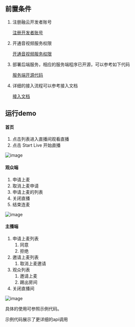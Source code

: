 ## 前置条件

1. 注册融云开发者账号 

   [注册开发者账号](https://www.rongcloud.cn/)

2. 开通音视频服务权限 

   [开通音视频服务权限](https://doc.rongcloud.cn/livevideoroom/IOS/1.X/guides/rtc-service)

3. 部署后端服务，相应的服务端程序已开源，可以参考如下代码 

   [服务端开源代码](https://github.com/rongcloud/rongcloud-scene-server-bestcase)

4. 详细的接入流程可以参考接入文档 

   [接入文档](https://doc.rongcloud.cn/livevideoroom/IOS/1.X/guides/intro) 

## 运行demo

#### 首页

1. 点击列表进入直播间观看直播
2. 点击 Start Live 开始直播

![image](https://github.com/rongcloud/rongcloud-livevideo-ios-quickdemo/blob/master/img/IMG_0001.PNG)

#### 观众端

1. 申请上麦
2. 取消上麦申请
3. 申请上麦的列表
4. 关闭直播
5. 结束连麦

![image](https://github.com/rongcloud/rongcloud-livevideo-ios-quickdemo/blob/master/img/IMG_0006.PNG)

#### 主播端

1. 申请上麦列表
   1. 同意
   2. 拒绝
2. 邀请上麦列表
   1. 取消上麦邀请
3. 观众列表
   1. 邀请上麦
   2. 踢出房间
4. 关闭直播间

![image](https://github.com/rongcloud/rongcloud-livevideo-ios-quickdemo/blob/master/img/IMG_0004.PNG)



具体的使用可参照示例代码。

示例代码展示了更详细的api调用
